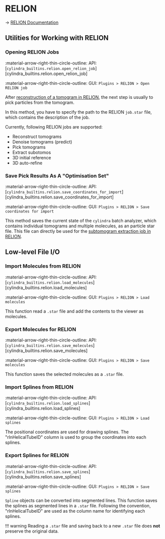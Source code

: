 # RELION

&rarr; [RELION Documentation](https://relion.readthedocs.io/en/release-5.0/)

## Utilities for Working with RELION

### Opening RELION Jobs

:material-arrow-right-thin-circle-outline: API: [`cylindra_builtins.relion.open_relion_job`][cylindra_builtins.relion.open_relion_job]

:material-arrow-right-thin-circle-outline: GUI: `Plugins > RELION > Open RELION job`

After [reconstruction of a tomogram in RELION](https://relion.readthedocs.io/en/release-5.0/STA_tutorial/ReconstructTomo.html), the next step is usually to pick particles from the tomogram.

In this method, you have to specify the path to the RELION `job.star` file, which
contains the description of the job.

Currently, following RELION jobs are supported:
- Reconstruct tomograms
- Denoise tomograms (predict)
- Pick tomograms
- Extract subotomos
- 3D initial reference
- 3D auto-refine

### Save Pick Results As A "Optimisation Set"

:material-arrow-right-thin-circle-outline: API: [`cylindra_builtins.relion.save_coordinates_for_import`][cylindra_builtins.relion.save_coordinates_for_import]

:material-arrow-right-thin-circle-outline: GUI: `Plugins > RELION > Save coordinates for import`

This method saves the current state of the `cylindra` batch analyzer, which contains
individual tomograms and multiple molecules, as an particle star file. This file can
directly be used for the [subtomogram extraction job in RELION](https://relion.readthedocs.io/en/release-5.0/STA_tutorial/ExtractSubtomos.html).

## Low-level File I/O
### Import Molecules from RELION

:material-arrow-right-thin-circle-outline: API: [`cylindra_builtins.relion.load_molecules`][cylindra_builtins.relion.load_molecules]

:material-arrow-right-thin-circle-outline: GUI: `Plugins > RELION > Load molecules`

This function read a `.star` file and add the contents to the viewer as molecules.

### Export Molecules for RELION

:material-arrow-right-thin-circle-outline: API: [`cylindra_builtins.relion.save_molecules`][cylindra_builtins.relion.save_molecules]

:material-arrow-right-thin-circle-outline: GUI: `Plugins > RELION > Save molecules`

This function saves the selected molecules as a `.star` file.

### Import Splines from RELION

:material-arrow-right-thin-circle-outline: API: [`cylindra_builtins.relion.load_splines`][cylindra_builtins.relion.load_splines]

:material-arrow-right-thin-circle-outline: GUI: `Plugins > RELION > Load splines`

The positional coordinates are used for drawing splines. The "rlnHelicalTubeID" column
is used to group the coordinates into each splines.

### Export Splines for RELION

:material-arrow-right-thin-circle-outline: API: [`cylindra_builtins.relion.save_splines`][cylindra_builtins.relion.save_splines]

:material-arrow-right-thin-circle-outline: GUI: `Plugins > RELION > Save splines`

`Spline` objects can be converted into segmented lines. This function saves the splines
as segmented lines in a `.star` file. Following the convention, "rlnHelicalTubeID" are
used as the column name for identifying each splines.

!!! warning
    Reading a `.star` file and saving back to a new `.star` file does **not** preserve the original data.
